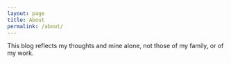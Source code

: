 ```yaml
---
layout: page
title: About
permalink: /about/
---
```


This blog reflects my thoughts and mine alone, not those of my family, or of my work.
